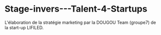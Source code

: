 # Stage-invers---Talent-4-Startups
L'élaboration de la stratégie marketing par la DOUGOU Team (groupe7) de la start-up LIFILED.
